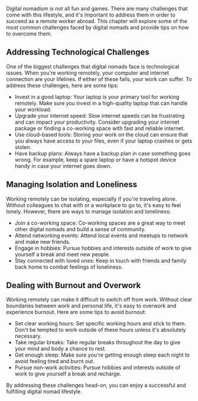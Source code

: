 
Digital nomadism is not all fun and games. There are many challenges that come with this lifestyle, and it's important to address them in order to succeed as a remote worker abroad. This chapter will explore some of the most common challenges faced by digital nomads and provide tips on how to overcome them.

Addressing Technological Challenges
-----------------------------------

One of the biggest challenges that digital nomads face is technological issues. When you're working remotely, your computer and internet connection are your lifelines. If either of these fails, your work can suffer. To address these challenges, here are some tips:

* Invest in a good laptop: Your laptop is your primary tool for working remotely. Make sure you invest in a high-quality laptop that can handle your workload.
* Upgrade your internet speed: Slow internet speeds can be frustrating and can impact your productivity. Consider upgrading your internet package or finding a co-working space with fast and reliable internet.
* Use cloud-based tools: Storing your work on the cloud can ensure that you always have access to your files, even if your laptop crashes or gets stolen.
* Have backup plans: Always have a backup plan in case something goes wrong. For example, keep a spare laptop or have a hotspot device handy in case your internet goes down.

Managing Isolation and Loneliness
---------------------------------

Working remotely can be isolating, especially if you're traveling alone. Without colleagues to chat with or a workplace to go to, it's easy to feel lonely. However, there are ways to manage isolation and loneliness:

* Join a co-working space: Co-working spaces are a great way to meet other digital nomads and build a sense of community.
* Attend networking events: Attend local events and meetups to network and make new friends.
* Engage in hobbies: Pursue hobbies and interests outside of work to give yourself a break and meet new people.
* Stay connected with loved ones: Keep in touch with friends and family back home to combat feelings of loneliness.

Dealing with Burnout and Overwork
---------------------------------

Working remotely can make it difficult to switch off from work. Without clear boundaries between work and personal life, it's easy to overwork and experience burnout. Here are some tips to avoid burnout:

* Set clear working hours: Set specific working hours and stick to them. Don't be tempted to work outside of these hours unless it's absolutely necessary.
* Take regular breaks: Take regular breaks throughout the day to give your mind and body a chance to rest.
* Get enough sleep: Make sure you're getting enough sleep each night to avoid feeling tired and burnt out.
* Pursue non-work activities: Pursue hobbies and interests outside of work to give yourself a break and recharge.

By addressing these challenges head-on, you can enjoy a successful and fulfilling digital nomad lifestyle.
